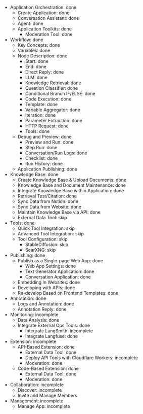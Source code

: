 - Application Orchestration: done
    - Create Application: done
    - Conversation Assistant: done
    - Agent: done
    - Application Toolkits: done
        - Moderation Tool: done
- Workflow: done
    - Key Concepts: done
    - Variables: done
    - Node Description: done
        - Start: done
        - End: done
        - Direct Reply: done
        - LLM: done
        - Knowledge Retrieval: done
        - Question Classifier: done
        - Conditional Branch IF/ELSE: done
        - Code Execution: done
        - Template: done
        - Variable Aggregator: done
        - Iteration: done
        - Parameter Extraction: done
        - HTTP Request: done
        - Tools: done
    - Debug and Preview: done
        - Preview and Run: done
        - Step Run: done
        - Conversation/Run Logs: done
        - Checklist: done
        - Run History: done
    - Application Publishing: done
- Knowledge Base: done
    - Create Knowledge Base & Upload Documents: done
    - Knowledge Base and Document Maintenance: done
    - Integrate Knowledge Base within Application: done
    - Retrieval Test/Citation: done
    - Sync Data from Notion: done
    - Sync Data from Website: done
    - Maintain Knowledge Base via API: done
    - External Data Tool: skip
- Tools: done
    - Quick Tool Integration: skip
    - Advanced Tool Integration: skip
    - Tool Configuration: skip
        - StableDiffusion: skip
        - SearXNG: skip
- Publishing: done
    - Publish as a Single-page Web App: done
        - Web App Settings: done
        - Text Generator Application: done
        - Conversation Application: done
    - Embedding In Websites: done
    - Developing with APIs: done
    - Re-develop Based on Frontend Templates: done
- Annotation: done
    - Logs and Annotation: done
    - Annotation Reply: done
- Monitoring: incomplete
    - Data Analysis: done
    - Integrate External Ops Tools: done
        - Integrate LangSmith: incomplete
        - Integrate Langfuse: done
- Extension: incomplete
    - API-Based Extension: done
        - External Data Tool: done
        - Deploy API Tools with Cloudflare Workers: incomplete
        - Moderation: done
    - Code-Based Extension: done
        - External Data Tool: done
        - Moderation: done
- Collaboration: incomplete
    - Discover: incomplete
    - Invite and Manage Members
- Management: incomplete
    - Manage App: incomplete